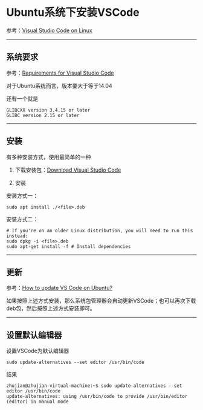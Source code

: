 
# Ubuntu系统下安装VSCode

参考：[Visual Studio Code on Linux](https://code.visualstudio.com/docs/setup/linux)

---

## 系统要求

参考：[Requirements for Visual Studio Code](https://code.visualstudio.com/docs/supporting/requirements)

对于Ubuntu系统而言，版本要大于等于14.04

还有一个就是

    GLIBCXX version 3.4.15 or later
    GLIBC version 2.15 or later

---

## 安装

有多种安装方式，使用最简单的一种

1. 下载安装包：[Download Visual Studio Code](https://code.visualstudio.com/Download)

2. 安装

安装方式一：

    sudo apt install ./<file>.deb

安装方式二：

    # If you're on an older Linux distribution, you will need to run this instead:
    sudo dpkg -i <file>.deb
    sudo apt-get install -f # Install dependencies

---

## 更新

参考：[How to update VS Code on Ubuntu?](https://askubuntu.com/questions/833448/how-to-update-vs-code-on-ubuntu)

如果按照上述方式安装，那么系统包管理器会自动更新VSCode；也可以再次下载deb包，然后按照上述方式安装即可。

---

## 设置默认编辑器

设置VSCode为默认编辑器

    sudo update-alternatives --set editor /usr/bin/code

结果

    zhujian@zhujian-virtual-machine:~$ sudo update-alternatives --set editor /usr/bin/code
    update-alternatives: using /usr/bin/code to provide /usr/bin/editor (editor) in manual mode

